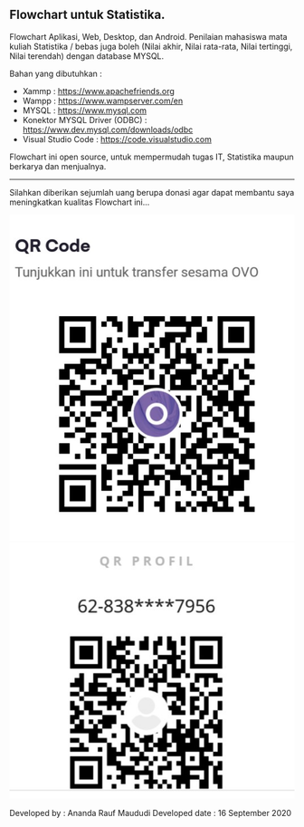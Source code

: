 Flowchart untuk Statistika.
-----------------------------------------------------------------------------------------------------------------------

Flowchart Aplikasi, Web, Desktop, dan Android.
Penilaian mahasiswa mata kuliah Statistika / bebas juga boleh (Nilai akhir, Nilai rata-rata, Nilai tertinggi, Nilai terendah) dengan database MYSQL.

Bahan yang dibutuhkan :

- Xammp : https://www.apachefriends.org
- Wampp : https://www.wampserver.com/en
- MYSQL : https://www.mysql.com
- Konektor MYSQL Driver (ODBC) : https://www.dev.mysql.com/downloads/odbc
- Visual Studio Code : https://code.visualstudio.com


Flowchart ini open source, untuk mempermudah tugas IT, Statistika maupun berkarya dan menjualnya.

------------------------------------------------------------------------------------------------------

Silahkan diberikan sejumlah uang berupa donasi agar dapat membantu saya meningkatkan kualitas Flowchart ini...

![alt text](https://raw.githubusercontent.com/AnandaRauf/Flowchart-penilaian-nilai-akhir-rata-rendah-tinggi-mhs/master/OvoCash.jpg)
![alt text](https://raw.githubusercontent.com/AnandaRauf/Flowchart-penilaian-nilai-akhir-rata-rendah-tinggi-mhs/master/Dana.jpg)

Developed by : Ananda Rauf Maududi
Developed date : 16 September 2020